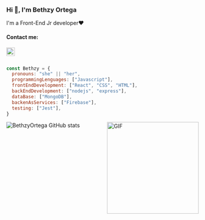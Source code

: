 ### Hi 👋, I'm Bethzy Ortega

I'm a Front-End Jr developer♥  
#### Contact me: 
<a href="https://www.linkedin.com/in/bethzy-ortega-medina-82b9b9168/">  
<img align="left" alt="Bethzy Ortega LinkedIN" width="22px" src="https://icongr.am/fontawesome/linkedin.svg?size=128&color=70c8ff" />
</a> <br /> <br />

```javascript
const Bethzy = {
  pronouns: "she" || "her",
  programmingLenguages: ["Javascript"],
  frontEndDevelopment: ["React", "CSS", "HTML"],
  backEndDevelopment: ["nodejs", "express"],
  dataBase: ["MongoDB"],
  backenAsServices: ["Firebase"],
  testing: ["Jest"],
}
```
![BethzyOrtega GitHub stats](https://github-readme-stats.vercel.app/api?username=BethzyOrtega&show_icons=true&theme=tokyonight)
<img align="right" alt="GIF" src="https://www.puttiapps.com/wp-content/uploads/2021/05/programming.gif" width="240px" />




